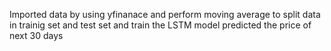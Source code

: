 Imported data by using yfinanace and perform moving average to split data in trainig set and test set and train the LSTM model 
predicted the price of next 30 days
